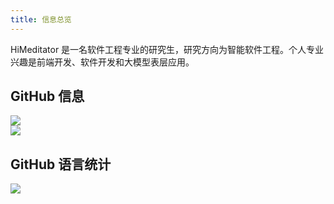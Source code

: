 ```yaml
---
title: 信息总览
---
```


<script setup>
import { useData } from 'vitepress'
const { isDark } = useData()
</script>

HiMeditator 是一名软件工程专业的研究生，研究方向为智能软件工程。个人专业兴趣是前端开发、软件开发和大模型表层应用。

## GitHub 信息

<div v-if="isDark">
    <img src="https://github-readme-stats.vercel.app/api?username=HiMeditator&show_icons=true&theme=dark" />
</div>
<div v-else>
    <img src="https://github-readme-stats.vercel.app/api?username=HiMeditator&show_icons=true" />
</div>

## GitHub 语言统计

<img src="https://github-readme-stats.vercel.app/api/top-langs/?username=HiMeditator&layout=compact" />

